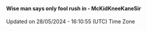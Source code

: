 #### Wise man says only fool rush in - McKidKneeKaneSir
Updated on 28/05/2024 - 16:10:55 (UTC) Time Zone
